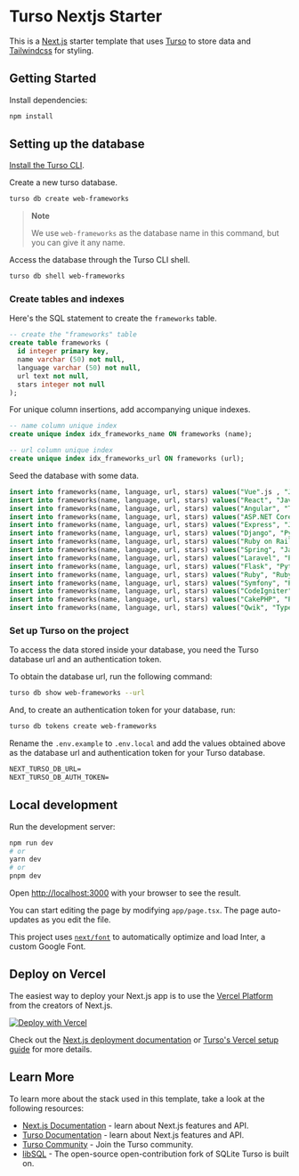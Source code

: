 # Turso Nextjs Starter

This is a [Next.js] starter template that uses [Turso] to store data and
[Tailwindcss] for styling.

## Getting Started

Install dependencies:

```bash
npm install
```

## Setting up the database

[Install the Turso CLI].

Create a new turso database.

```sh
turso db create web-frameworks
```

> **Note**
>
> We use `web-frameworks` as the database name in this command, but you can give
> it any name.

Access the database through the Turso CLI shell.

```sh
turso db shell web-frameworks
```

### Create tables and indexes

Here's the SQL statement to create the `frameworks` table.

```sql
-- create the "frameworks" table
create table frameworks (
  id integer primary key,
  name varchar (50) not null,
  language varchar (50) not null,
  url text not null,
  stars integer not null
);
```

For unique column insertions, add accompanying unique indexes.

```sql
-- name column unique index
create unique index idx_frameworks_name ON frameworks (name);

-- url column unique index
create unique index idx_frameworks_url ON frameworks (url);
```

Seed the database with some data.

```sql
insert into frameworks(name, language, url, stars) values("Vue".js , "JavaScript", "https://github.com/vuejs/vue", 203000);
insert into frameworks(name, language, url, stars) values("React", "JavaScript", "https://github.com/facebook/react", 206000);
insert into frameworks(name, language, url, stars) values("Angular", "TypeScript", "https://github.com/angular/angular", 87400);
insert into frameworks(name, language, url, stars) values("ASP.NET Core", "C#", "https://github.com/dotnet/aspnetcore", 31400);
insert into frameworks(name, language, url, stars) values("Express", "JavaScript", "https://github.com/expressjs/express", 60500);
insert into frameworks(name, language, url, stars) values("Django", "Python", "https://github.com/django/django", 69800);
insert into frameworks(name, language, url, stars) values("Ruby on Rails", "Ruby", "https://github.com/rails/rails", 52600);
insert into frameworks(name, language, url, stars) values("Spring", "Java", "https://github.com/spring-projects/spring-framework", 51400);
insert into frameworks(name, language, url, stars) values("Laravel", "PHP", "https://github.com/laravel/laravel", 73100);
insert into frameworks(name, language, url, stars) values("Flask", "Python", "https://github.com/pallets/flask", 62500);
insert into frameworks(name, language, url, stars) values("Ruby", "Ruby", "https://github.com/ruby/ruby", 41000);
insert into frameworks(name, language, url, stars) values("Symfony", "PHP", "https://github.com/symfony/symfony", 28200);
insert into frameworks(name, language, url, stars) values("CodeIgniter", "PHP", "https://github.com/bcit-ci/CodeIgniter", 18200);
insert into frameworks(name, language, url, stars) values("CakePHP", "PHP", "https://github.com/cakephp/cakephp", 8600);
insert into frameworks(name, language, url, stars) values("Qwik", "TypeScript", "https://github.com/BuilderIO/qwik", 16400);
```

### Set up Turso on the project

To access the data stored inside your database, you need the Turso database url
and an authentication token.

To obtain the database url, run the following command:

```sh
turso db show web-frameworks --url
```

And, to create an authentication token for your database, run:

```sh
turso db tokens create web-frameworks
```

Rename the `.env.example` to `.env.local` and add the values
obtained above as the database url and authentication token for your Turso
database.

```txt
NEXT_TURSO_DB_URL=
NEXT_TURSO_DB_AUTH_TOKEN=
```

## Local development

Run the development server:

```bash
npm run dev
# or
yarn dev
# or
pnpm dev
```

Open [http://localhost:3000] with your browser to see the result.

You can start editing the page by modifying `app/page.tsx`. The page
auto-updates as you edit the file.

This project uses [`next/font`] to automatically optimize and load Inter, a
custom Google Font.

## Deploy on Vercel

The easiest way to deploy your Next.js app is to use the [Vercel Platform] from
the creators of Next.js.

[![Deploy with Vercel](https://vercel.com/button)](https://vercel.com/new/clone?repository-url=https%3A%2F%2Fgithub.com%2Fturso-extended%2Fapp-turso-nextjs-starter&env=NEXT_TURSO_DB_URL,NEXT_TURSO_DB_AUTH_TOKEN&envDescription=To%20access%20the%20data%20stored%20inside%20your%20database%2C%20you%20need%20the%20Turso%20database%20URL%20and%20an%20authentication%20token.&envLink=https%3A%2F%2Fgithub.com%2Fturso-extended%2Fapp-turso-nextjs-starter%23set-up-turso-on-the-project&repository-name=turso-nextjs-starter&demo-title=Turso%20Nextjs%20Starter&demo-description=This%20is%20a%20Next.js%20starter%20template%20that%20uses%20Turso%20to%20store%20data%20and%20Tailwindcss%20for%20styling%2C%20deployed%20at%20the%20edge.&demo-url=https%3A%2F%2Fturso-nextjs-starter.vercel.app%2F)

Check out the [Next.js deployment documentation] or [Turso's Vercel setup guide]
for more details.

## Learn More

To learn more about the stack used in this template, take a look at the
following resources:

- [Next.js Documentation] - learn about Next.js features and API.
- [Turso Documentation] - learn about Next.js features and API.
- [Turso Community] - Join the Turso community.
- [libSQL] - The open-source open-contribution fork of SQLite Turso is built on.

[Next.js]: https://nextjs.org/
[Turso]: https://turso.tech
[Tailwindcss]: https://tailwindcss.com
[http://localhost:3000]: http://localhost:3000
[`next/font`]: https://nextjs.org/docs/basic-features/font-optimization
[Install the Turso CLI]: https://docs.turso.tech/reference/turso-cli#installation
[Next.js Documentation]: https://nextjs.org/docs
[Turso Documentation]: https://docs.turso.tech/
[Turso Community]: https://discord.com/invite/4B5D7hYwub
[Learn Next.js]: https://nextjs.org/learn
[libSQL]: https://github.com/libsql/libsql
[Vercel Platform]: https://vercel.com/new
[Next.js deployment documentation]: https://nextjs.org/docs/deployment
[Turso's Vercel setup guide]: https://docs.turso.tech/tutorials/vercel-setup-guide/
